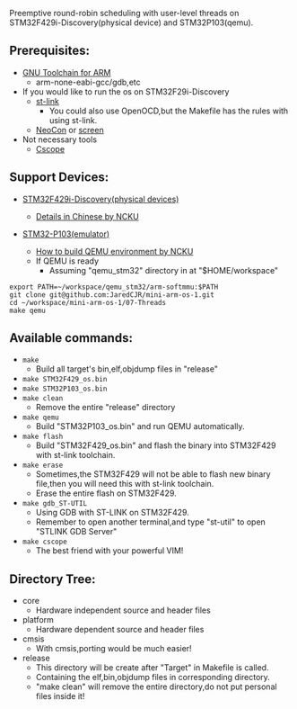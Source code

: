 Preemptive round-robin scheduling with user-level threads on STM32F429i-Discovery(physical device) and STM32P103(qemu).

Prerequisites:
--------------------
- [GNU Toolchain for ARM](https://launchpad.net/gcc-arm-embedded)
  - arm-none-eabi-gcc/gdb,etc
- If you would like to run the os on STM32F29i-Discovery
  - [st-link](https://github.com/texane/stlink)
    - You could also use OpenOCD,but the Makefile has the rules with using st-link.
  - [NeoCon](http://wiki.openmoko.org/wiki/NeoCon) or [screen](http://www.commandlinefu.com/commands/view/6130/use-screen-as-a-terminal-emulator-to-connect-to-serial-consoles)
- Not necessary tools
  - [Cscope](http://cscope.sourceforge.net/)


Support Devices:
--------------------
- [STM32F429i-Discovery(physical devices)](http://www2.st.com/content/st_com/en/products/evaluation-tools/product-evaluation-tools/mcu-eval-tools/stm32-mcu-eval-tools/stm32-mcu-discovery-kits/32f429idiscovery.html)
  - [Details in Chinese by NCKU](http://wiki.csie.ncku.edu.tw/embedded/STM32F429)

- [STM32-P103(emulator)](http://beckus.github.io/qemu_stm32/)
  - [How to build QEMU environment by NCKU](http://wiki.csie.ncku.edu.tw/embedded/Lab39)
  - If QEMU is ready
    - Assuming "qemu_stm32" directory in at "$HOME/workspace"
```
export PATH=~/workspace/qemu_stm32/arm-softmmu:$PATH
git clone git@github.com:JaredCJR/mini-arm-os-1.git
cd ~/workspace/mini-arm-os-1/07-Threads
make qemu
```

Available commands:
----------------------
- `make`
  - Build all target's bin,elf,objdump files in "release"
- `make STM32F429_os.bin`
- `make STM32P103_os.bin`
- `make clean`
  - Remove the entire "release" directory
- `make qemu`
  - Build "STM32P103_os.bin" and run QEMU automatically.
- `make flash`
  - Build "STM32F429_os.bin" and flash the binary into STM32F429 with st-link toolchain.
- `make erase`
  - Sometimes,the STM32F429 will not be able to flash new binary file,then you will need this with st-link toolchain.
  - Erase the entire flash on STM32F429.
- `make gdb_ST-UTIL`
  - Using GDB with ST-LINK on STM32F429.
  - Remember to open another terminal,and type "st-util" to open "STLINK GDB Server"
- `make cscope`
  - The best friend with your powerful VIM!


Directory Tree:
-----------------
- core
  - Hardware independent source and header files
- platform
  - Hardware dependent source and header files
- cmsis
  - With cmsis,porting would be much easier!
- release
  - This directory will be create after "Target" in Makefile is called.
  - Containing the elf,bin,objdump files in corresponding directory.
  - "make clean" will remove the entire directory,do not put personal files inside it!


